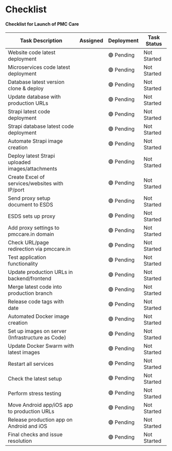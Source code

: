 # Checklist
#### Checklist for Launch of PMC Care

| Task Description                                   | Assigned | Deployment | Task Status       |
|----------------------------------------------------|-------------|------------|--------------|
| Website code latest deployment                    |             | 🟣 Pending | Not Started |
| Microservices code latest deployment              |             | 🟣 Pending | Not Started |
| Database latest version clone & deploy            |             | 🟣 Pending | Not Started |
| Update database with production URLs              |             | 🟣 Pending | Not Started |
| Strapi latest code deployment                     |             | 🟣 Pending | Not Started |
| Strapi database latest code deployment            |             | 🟣 Pending | Not Started |
| Automate Strapi image creation                    |             | 🟣 Pending | Not Started |
| Deploy latest Strapi uploaded images/attachments  |             | 🟣 Pending | Not Started |
| Create Excel of services/websites with IP/port     |             | 🟣 Pending | Not Started |
| Send proxy setup document to ESDS                  |             | 🟣 Pending | Not Started |
| ESDS sets up proxy                                 |             | 🟣 Pending | Not Started |
| Add proxy settings to pmccare.in domain            |             | 🟣 Pending | Not Started |
| Check URL/page redirection via pmccare.in         |             | 🟣 Pending | Not Started |
| Test application functionality                     |             | 🟣 Pending | Not Started |
| Update production URLs in backend/frontend         |             | 🟣 Pending | Not Started |
| Merge latest code into production branch           |             | 🟣 Pending | Not Started |
| Release code tags with date                        |             | 🟣 Pending | Not Started |
| Automated Docker image creation                    |             | 🟣 Pending | Not Started |
| Set up images on server (Infrastructure as Code)   |             | 🟣 Pending | Not Started |
| Update Docker Swarm with latest images             |             | 🟣 Pending | Not Started |
| Restart all services                               |             | 🟣 Pending | Not Started |
| Check the latest setup                             |             | 🟣 Pending | Not Started |
| Perform stress testing                             |             | 🟣 Pending | Not Started |
| Move Android app/iOS app to production URLs        |             | 🟣 Pending | Not Started |
| Release production app on Android and iOS          |             | 🟣 Pending | Not Started |
| Final checks and issue resolution                  |             | 🟣 Pending | Not Started |
